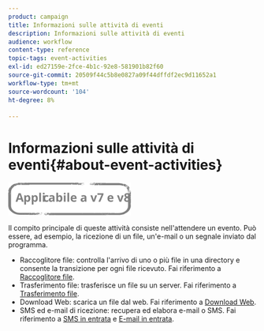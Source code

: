```yaml
---
product: campaign
title: Informazioni sulle attività di eventi
description: Informazioni sulle attività di eventi
audience: workflow
content-type: reference
topic-tags: event-activities
exl-id: ed27159e-2fce-4b1c-92e8-581901b82f60
source-git-commit: 20509f44c5b8e0827a09f44dffdf2ec9d11652a1
workflow-type: tm+mt
source-wordcount: '104'
ht-degree: 8%

---
```


# Informazioni sulle attività di eventi{#about-event-activities}

![](../../assets/common.svg)

Il compito principale di queste attività consiste nell&#39;attendere un evento. Può essere, ad esempio, la ricezione di un file, un&#39;e-mail o un segnale inviato dal programma.

* Raccoglitore file: controlla l&#39;arrivo di uno o più file in una directory e consente la transizione per ogni file ricevuto. Fai riferimento a [Raccoglitore file](file-collector.md).
* Trasferimento file: trasferisce un file su un server. Fai riferimento a [Trasferimento file](file-transfer.md).
* Download Web: scarica un file dal web. Fai riferimento a [Download Web](web-download.md).
* SMS ed e-mail di ricezione: recupera ed elabora e-mail o SMS. Fai riferimento a [SMS in entrata](inbound-sms.md) e [E-mail in entrata](inbound-emails.md).
